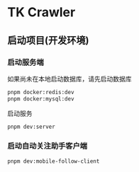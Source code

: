 # TK Crawler

## 启动项目(开发环境)

### 启动服务端

如果尚未在本地启动数据库，请先启动数据库

```bash
pnpm docker:redis:dev
pnpm docker:mysql:dev
```

启动服务

```bash
pnpm dev:server
```

### 启动自动关注助手客户端

```bash
pnpm dev:mobile-follow-client
```

